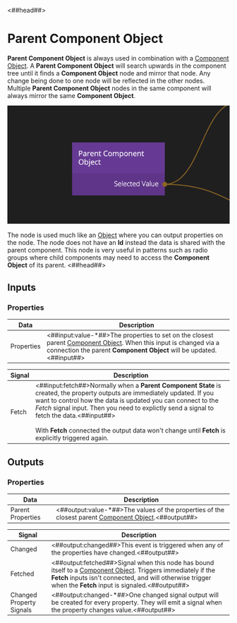 <##head##>

# Parent Component Object

**Parent Component Object** is always used in combination with a [Component Object](/nodes/component-utilities/component-object/). A **Parent Component Object** will search upwards in the component tree until it finds a **Component Object** node and mirror that node. Any change being done to one node will be reflected in the other nodes. Multiple **Parent Component Object** nodes in the same component will always mirror the same **Component Object**.

<div class="ndl-image-with-background">

![](parent-component-object.png)

</div>

The node is used much like an [Object](/nodes/data/object/object/) where you can output properties on the node. The node does not have an **Id** instead the data is shared with the parent component. This node is very useful in patterns such as radio groups where child components may need to access the **Component Object** of its parent.
<##head##>

## Inputs

### Properties

| Data                                     | Description                                                                                                                                                                                                                               |
| ---------------------------------------- | ----------------------------------------------------------------------------------------------------------------------------------------------------------------------------------------------------------------------------------------- |
| <span class="ndl-data">Properties</span> | <##input:value-\*##>The properties to set on the closest parent [Component Object](/nodes/component-utilities/component-object/). When this input is changed via a connection the parent **Component Object** will be updated.<##input##> |

| Signal                                | Description                                                                                                                                                                                                                                                                                                                                                                                            |
| ------------------------------------- | ------------------------------------------------------------------------------------------------------------------------------------------------------------------------------------------------------------------------------------------------------------------------------------------------------------------------------------------------------------------------------------------------------ |
| <span class="ndl-signal">Fetch</span> | <##input:fetch##>Normally when a **Parent Component State** is created, the property outputs are immediately updated. If you want to control how the data is updated you can connect to the _Fetch_ signal input. Then you need to explictly send a signal to fetch the data.<##input##><br/><br/>With **Fetch** connected the output data won't change until **Fetch** is explicitly triggered again. |

## Outputs

### Properties

| Data                                            | Description                                                                                                                                           |
| ----------------------------------------------- | ----------------------------------------------------------------------------------------------------------------------------------------------------- |
| <span class="ndl-data">Parent Properties</span> | <##output:value-\*##>The values of the properties of the closest parent [Component Object](/nodes/component-utilities/component-object/).<##output##> |

| Signal                                                   | Description                                                                                                                                                                                                                                                               |
| -------------------------------------------------------- | ------------------------------------------------------------------------------------------------------------------------------------------------------------------------------------------------------------------------------------------------------------------------- |
| <span class="ndl-signal">Changed</span>                  | <##output:changed##>This event is triggered when any of the properties have changed.<##output##>                                                                                                                                                                          |
| <span class="ndl-signal">Fetched</span>                  | <##output:fetched##>Signal when this node has bound itself to a [Component Object](/nodes/component-utilities/component-object/). Triggers immediately if the **Fetch** inputs isn't connected, and will otherwise trigger when the **Fetch** input is signaled.<##output##> |
| <span class="ndl-signal">Changed Property Signals</span> | <##output:changed-\*##>One changed signal output will be created for every property. They will emit a signal when the property changes value.<##output##>                                                                                                                 |
